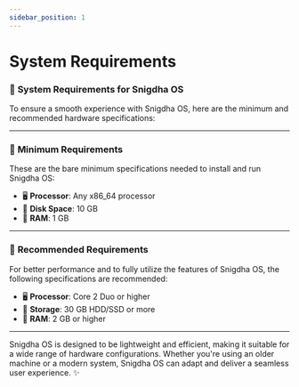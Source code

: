 ```yaml
---
sidebar_position: 1
---
```

# System Requirements

### 🌟 **System Requirements for Snigdha OS**

To ensure a smooth experience with Snigdha OS, here are the minimum and recommended hardware specifications:  

---

### 🔹 **Minimum Requirements**  
These are the bare minimum specifications needed to install and run Snigdha OS:  
- 🖥 **Processor**: Any x86_64 processor  
- 💾 **Disk Space**: 10 GB  
- 🐏 **RAM**: 1 GB  

---

### 🔹 **Recommended Requirements**  
For better performance and to fully utilize the features of Snigdha OS, the following specifications are recommended:  
- 🖥 **Processor**: Core 2 Duo or higher  
- 💾 **Storage**: 30 GB HDD/SSD or more  
- 🐏 **RAM**: 2 GB or higher  

---

Snigdha OS is designed to be lightweight and efficient, making it suitable for a wide range of hardware configurations. Whether you're using an older machine or a modern system, Snigdha OS can adapt and deliver a seamless user experience. ✨